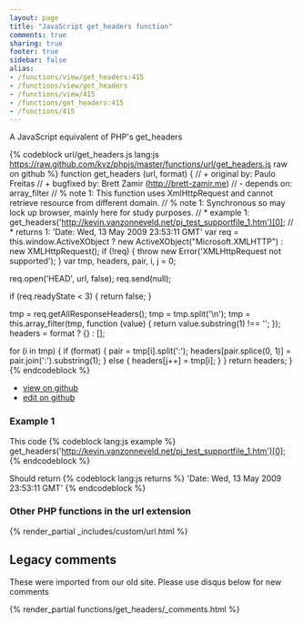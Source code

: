 ```yaml
---
layout: page
title: "JavaScript get_headers function"
comments: true
sharing: true
footer: true
sidebar: false
alias:
- /functions/view/get_headers:415
- /functions/view/get_headers
- /functions/view/415
- /functions/get_headers:415
- /functions/415
---
```

<!-- Generated by Rakefile:build -->
A JavaScript equivalent of PHP's get_headers

{% codeblock url/get_headers.js lang:js https://raw.github.com/kvz/phpjs/master/functions/url/get_headers.js raw on github %}
function get_headers (url, format) {
  // +   original by: Paulo Freitas
  // +    bugfixed by: Brett Zamir (http://brett-zamir.me)
  // -    depends on: array_filter
  // %        note 1: This function uses XmlHttpRequest and cannot retrieve resource from different domain.
  // %        note 1: Synchronous so may lock up browser, mainly here for study purposes.
  // *     example 1: get_headers('http://kevin.vanzonneveld.net/pj_test_supportfile_1.htm')[0];
  // *     returns 1: 'Date: Wed, 13 May 2009 23:53:11 GMT'
  var req = this.window.ActiveXObject ? new ActiveXObject("Microsoft.XMLHTTP") : new XMLHttpRequest();
  if (!req) {
    throw new Error('XMLHttpRequest not supported');
  }
  var tmp, headers, pair, i, j = 0;

  req.open('HEAD', url, false);
  req.send(null);

  if (req.readyState < 3) {
    return false;
  }

  tmp = req.getAllResponseHeaders();
  tmp = tmp.split('\n');
  tmp = this.array_filter(tmp, function (value) {
    return value.substring(1) !== '';
  });
  headers = format ? {} : [];

  for (i in tmp) {
    if (format) {
      pair = tmp[i].split(':');
      headers[pair.splice(0, 1)] = pair.join(':').substring(1);
    } else {
      headers[j++] = tmp[i];
    }
  }
  return headers;
}
{% endcodeblock %}

 - [view on github](https://github.com/kvz/phpjs/blob/master/functions/url/get_headers.js)
 - [edit on github](https://github.com/kvz/phpjs/edit/master/functions/url/get_headers.js)

### Example 1
This code
{% codeblock lang:js example %}
get_headers('http://kevin.vanzonneveld.net/pj_test_supportfile_1.htm')[0];
{% endcodeblock %}

Should return
{% codeblock lang:js returns %}
'Date: Wed, 13 May 2009 23:53:11 GMT'
{% endcodeblock %}


### Other PHP functions in the url extension
{% render_partial _includes/custom/url.html %}
## Legacy comments
These were imported from our old site. Please use disqus below for new comments
<div style="overflow-y: scroll; max-height: 500px;">
{% render_partial functions/get_headers/_comments.html %}
</div>
